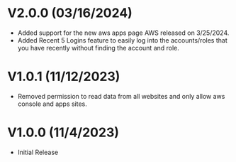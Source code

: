 # V2.0.0 (03/16/2024)

- Added support for the new aws apps page AWS released on 3/25/2024.
- Added Recent 5 Logins feature to easily log into the accounts/roles that you have recently without finding the account and role.

# V1.0.1 (11/12/2023)

- Removed permission to read data from all websites and only allow aws console and apps sites.

# V1.0.0 (11/4/2023)

- Initial Release



 